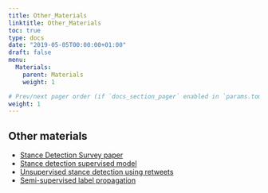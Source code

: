 ```yaml
---
title: Other_Materials
linktitle: Other_Materials
toc: true
type: docs
date: "2019-05-05T00:00:00+01:00"
draft: false
menu:
  Materials:
    parent: Materials
    weight: 1

# Prev/next pager order (if `docs_section_pager` enabled in `params.toml`)
weight: 1
---
```


## **Other materials**
* [Stance Detection Survey paper](http://smash.inf.ed.ac.uk/papers/stance_survey_arxive.pdf)
* [Stance detection supervised model](https://github.com/SMASH-rg/StanceDetection_tutorial)
* [Unsupervised stance detection using retweets](https://github.com/p-stefanov/stance-detection)
* [Semi-supervised label propagation](https://github.com/kdarwish/SemiSupervisedLabelPropagation) 


